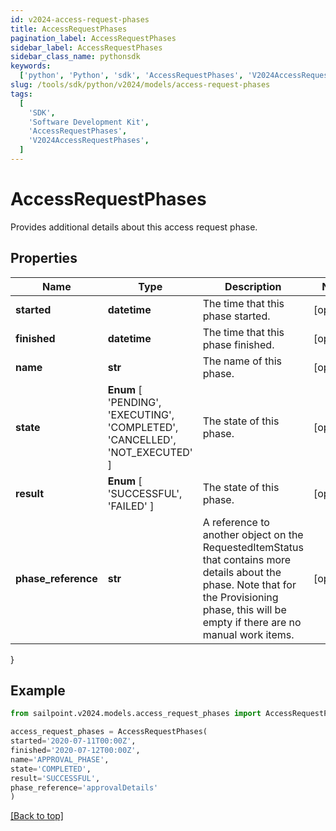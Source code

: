 ```yaml
---
id: v2024-access-request-phases
title: AccessRequestPhases
pagination_label: AccessRequestPhases
sidebar_label: AccessRequestPhases
sidebar_class_name: pythonsdk
keywords:
  ['python', 'Python', 'sdk', 'AccessRequestPhases', 'V2024AccessRequestPhases']
slug: /tools/sdk/python/v2024/models/access-request-phases
tags:
  [
    'SDK',
    'Software Development Kit',
    'AccessRequestPhases',
    'V2024AccessRequestPhases',
  ]
---
```


# AccessRequestPhases

Provides additional details about this access request phase.

## Properties

| Name | Type | Description | Notes |
| --- | --- | --- | --- |
| **started** | **datetime** | The time that this phase started. | [optional] |
| **finished** | **datetime** | The time that this phase finished. | [optional] |
| **name** | **str** | The name of this phase. | [optional] |
| **state** | **Enum** [ 'PENDING', 'EXECUTING', 'COMPLETED', 'CANCELLED', 'NOT_EXECUTED' ] | The state of this phase. | [optional] |
| **result** | **Enum** [ 'SUCCESSFUL', 'FAILED' ] | The state of this phase. | [optional] |
| **phase_reference** | **str** | A reference to another object on the RequestedItemStatus that contains more details about the phase. Note that for the Provisioning phase, this will be empty if there are no manual work items. | [optional] |

}

## Example

```python
from sailpoint.v2024.models.access_request_phases import AccessRequestPhases

access_request_phases = AccessRequestPhases(
started='2020-07-11T00:00Z',
finished='2020-07-12T00:00Z',
name='APPROVAL_PHASE',
state='COMPLETED',
result='SUCCESSFUL',
phase_reference='approvalDetails'
)

```

[[Back to top]](#)

